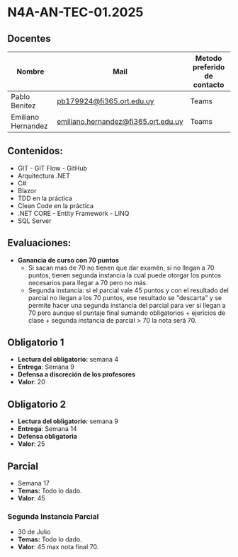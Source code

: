 # N4A-AN-TEC-01.2025

## Docentes

| Nombre            | Mail                      | Metodo preferido de contacto |
| ----------------- | ------------------------- | ---------------------------- |
| Pablo Benitez | pb179924@fi365.ort.edu.uy​ | Teams                        |
| Emiliano Hernandez  | emiliano.hernandez@fi365.ort.edu.uy​ | Teams                        |

## Contenidos:
 - GIT - GIT Flow - GitHub​
 - Arquitectura .NET​
 - C#​
 - Blazor
 - TDD en la práctica​
 - Clean Code en la práctica​
 - .NET CORE - Entity Framework - LINQ​
 - SQL Server

## Evaluaciones:
- **Ganancia de curso con 70 puntos**
	- Si sacan mas de 70 no tienen que dar examén, si no llegan a 70 puntos, tienen segunda instancia la cual puede otorgar los puntos necesarios para llegar a 70 pero no más.
	- Segunda instancia: si el parcial vale 45 puntos y con el resultado del parcial no llegan a los 70 puntos, ese resultado se "descarta" y se permite hacer una segunda instancia del parcial para ver si llegan a 70 pero aunque el puntaje final sumando obligatorios + ejericios de clase + segunda instancia de parcial > 70 la nota será 70.

## Obligatorio 1
- **Lectura del obligatorio:** semana 4
- **Entrega**: Semana 9
- **Defensa a discreción de los profesores**
- **Valor**: 20

## Obligatorio 2
- **Lectura del obligatorio:** semana 9
- **Entrega**: Semana 14
- **Defensa obligatoria**
- **Valor**: 25

## Parcial
- Semana 17
- **Temas:** Todo lo dado.
- **Valor**: 45

### Segunda Instancia Parcial
- 30 de Julio
- **Temas:** Todo lo dado.
- **Valor**: 45 max nota final 70.
